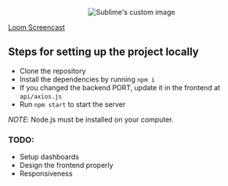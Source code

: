 <p align="center">
  <img src="https://upload.wikimedia.org/wikipedia/en/b/b2/University_of_North_Bengal_Logo.svg" alt="Sublime's custom image"/>
</p>

[Loom Screencast](https://www.loom.com/share/7009385d853642a6b9f43af0ec15d565)
## Steps for setting up the project locally


- Clone the repository
- Install the dependencies by running `npm i`
- If you changed the backend PORT, update it in the frontend at `api/axios.js`
- Run `npm start` to start the server

*NOTE*: Node.js must be installed on your computer.

### TODO:
- Setup dashboards
- Design the frontend properly
- Responsiveness